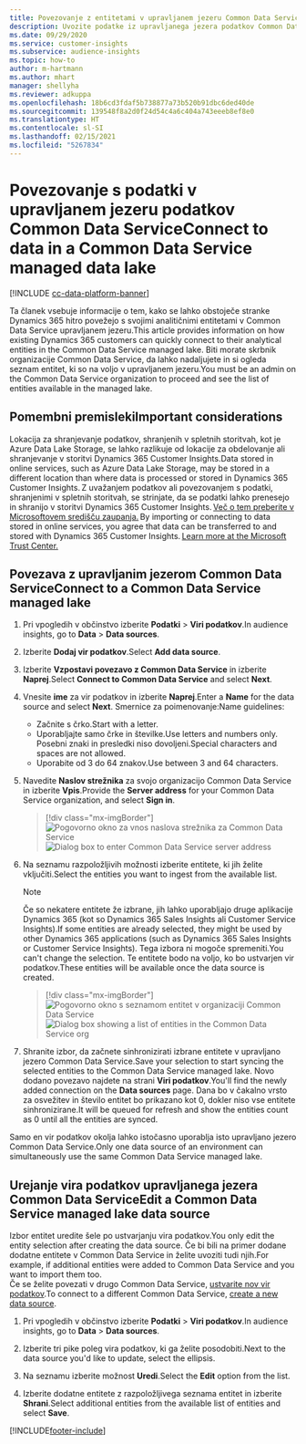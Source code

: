 ```yaml
---
title: Povezovanje z entitetami v upravljanem jezeru Common Data Service
description: Uvozite podatke iz upravljanega jezera podatkov Common Data Service.
ms.date: 09/29/2020
ms.service: customer-insights
ms.subservice: audience-insights
ms.topic: how-to
author: m-hartmann
ms.author: mhart
manager: shellyha
ms.reviewer: adkuppa
ms.openlocfilehash: 18b6cd3fdaf5b738877a73b520b91dbc6ded40de
ms.sourcegitcommit: 139548f8a2d0f24d54c4a6c404a743eeeb8ef8e0
ms.translationtype: HT
ms.contentlocale: sl-SI
ms.lasthandoff: 02/15/2021
ms.locfileid: "5267834"
---
```

# <a name="connect-to-data-in-a-common-data-service-managed-data-lake"></a><span data-ttu-id="b3966-103">Povezovanje s podatki v upravljanem jezeru podatkov Common Data Service</span><span class="sxs-lookup"><span data-stu-id="b3966-103">Connect to data in a Common Data Service managed data lake</span></span>

[!INCLUDE [cc-data-platform-banner](../includes/cc-data-platform-banner.md)]

<span data-ttu-id="b3966-104">Ta članek vsebuje informacije o tem, kako se lahko obstoječe stranke Dynamics 365 hitro povežejo s svojimi analitičnimi entitetami v Common Data Service upravljanem jezeru.</span><span class="sxs-lookup"><span data-stu-id="b3966-104">This article provides information on how existing Dynamics 365 customers can quickly connect to their analytical entities in the Common Data Service managed lake.</span></span> <span data-ttu-id="b3966-105">Biti morate skrbnik organizacije Common Data Service, da lahko nadaljujete in si ogleda seznam entitet, ki so na voljo v upravljanem jezeru.</span><span class="sxs-lookup"><span data-stu-id="b3966-105">You must be an admin on the Common Data Service organization to proceed and see the list of entities available in the managed lake.</span></span>

## <a name="important-considerations"></a><span data-ttu-id="b3966-106">Pomembni premisleki</span><span class="sxs-lookup"><span data-stu-id="b3966-106">Important considerations</span></span>

<span data-ttu-id="b3966-107">Lokacija za shranjevanje podatkov, shranjenih v spletnih storitvah, kot je Azure Data Lake Storage, se lahko razlikuje od lokacije za obdelovanje ali shranjevanje v storitvi Dynamics 365 Customer Insights.</span><span class="sxs-lookup"><span data-stu-id="b3966-107">Data stored in online services, such as Azure Data Lake Storage, may be stored in a different location than where data is processed or stored in Dynamics 365 Customer Insights.</span></span><span data-ttu-id="b3966-108"> Z uvažanjem podatkov ali povezovanjem s podatki, shranjenimi v spletnih storitvah, se strinjate, da se podatki lahko prenesejo in shranijo v storitvi Dynamics 365 Customer Insights. [Več o tem preberite v Microsoftovem središču zaupanja.](https://www.microsoft.com/trust-center)</span><span class="sxs-lookup"><span data-stu-id="b3966-108"> By importing or connecting to data stored in online services, you agree that data can be transferred to and stored with Dynamics 365 Customer Insights. [Learn more at the Microsoft Trust Center.](https://www.microsoft.com/trust-center)</span></span>

## <a name="connect-to-a-common-data-service-managed-lake"></a><span data-ttu-id="b3966-109">Povezava z upravljanim jezerom Common Data Service</span><span class="sxs-lookup"><span data-stu-id="b3966-109">Connect to a Common Data Service managed lake</span></span>

1. <span data-ttu-id="b3966-110">Pri vpogledih v občinstvo izberite **Podatki** > **Viri podatkov**.</span><span class="sxs-lookup"><span data-stu-id="b3966-110">In audience insights, go to **Data** > **Data sources**.</span></span>

2. <span data-ttu-id="b3966-111">Izberite **Dodaj vir podatkov**.</span><span class="sxs-lookup"><span data-stu-id="b3966-111">Select **Add data source**.</span></span>

3. <span data-ttu-id="b3966-112">Izberite **Vzpostavi povezavo z Common Data Service** in izberite **Naprej**.</span><span class="sxs-lookup"><span data-stu-id="b3966-112">Select **Connect to Common Data Service** and select **Next**.</span></span>

4. <span data-ttu-id="b3966-113">Vnesite **ime** za vir podatkov in izberite **Naprej**.</span><span class="sxs-lookup"><span data-stu-id="b3966-113">Enter a **Name** for the data source and select **Next**.</span></span> <span data-ttu-id="b3966-114">Smernice za poimenovanje:</span><span class="sxs-lookup"><span data-stu-id="b3966-114">Name guidelines:</span></span> 
   - <span data-ttu-id="b3966-115">Začnite s črko.</span><span class="sxs-lookup"><span data-stu-id="b3966-115">Start with a letter.</span></span>
   - <span data-ttu-id="b3966-116">Uporabljajte samo črke in številke.</span><span class="sxs-lookup"><span data-stu-id="b3966-116">Use letters and numbers only.</span></span> <span data-ttu-id="b3966-117">Posebni znaki in presledki niso dovoljeni.</span><span class="sxs-lookup"><span data-stu-id="b3966-117">Special characters and spaces are not allowed.</span></span>
   - <span data-ttu-id="b3966-118">Uporabite od 3 do 64 znakov.</span><span class="sxs-lookup"><span data-stu-id="b3966-118">Use between 3 and 64 characters.</span></span>

5. <span data-ttu-id="b3966-119">Navedite **Naslov strežnika** za svojo organizacijo Common Data Service in izberite **Vpis**.</span><span class="sxs-lookup"><span data-stu-id="b3966-119">Provide the **Server address** for your Common Data Service organization, and select **Sign in**.</span></span>

   > [!div class="mx-imgBorder"]
   > <span data-ttu-id="b3966-120">![Pogovorno okno za vnos naslova strežnika za Common Data Service](media/enter-CDS-org-details.png)</span><span class="sxs-lookup"><span data-stu-id="b3966-120">![Dialog box to enter Common Data Service server address](media/enter-CDS-org-details.png)</span></span>

6. <span data-ttu-id="b3966-121">Na seznamu razpoložljivih možnosti izberite entitete, ki jih želite vključiti.</span><span class="sxs-lookup"><span data-stu-id="b3966-121">Select the entities you want to ingest from the available list.</span></span>    

   > [!NOTE]
   > <span data-ttu-id="b3966-122">Če so nekatere entitete že izbrane, jih lahko uporabljajo druge aplikacije Dynamics 365 (kot so Dynamics 365 Sales Insights ali Customer Service Insights).</span><span class="sxs-lookup"><span data-stu-id="b3966-122">If some entities are already selected, they might be used by other Dynamics 365 applications (such as Dynamics 365 Sales Insights or Customer Service Insights).</span></span> <span data-ttu-id="b3966-123">Tega izbora ni mogoče spremeniti.</span><span class="sxs-lookup"><span data-stu-id="b3966-123">You can't change the selection.</span></span> <span data-ttu-id="b3966-124">Te entitete bodo na voljo, ko bo ustvarjen vir podatkov.</span><span class="sxs-lookup"><span data-stu-id="b3966-124">These entities will be available once the data source is created.</span></span>

   > [!div class="mx-imgBorder"]
   > <span data-ttu-id="b3966-125">![Pogovorno okno s seznamom entitet v organizaciji Common Data Service](media/select-analytical-entities.png)</span><span class="sxs-lookup"><span data-stu-id="b3966-125">![Dialog box showing a list of entities in the Common Data Service org](media/select-analytical-entities.png)</span></span>

7. <span data-ttu-id="b3966-126">Shranite izbor, da začnete sinhronizirati izbrane entitete v upravljano jezero Common Data Service.</span><span class="sxs-lookup"><span data-stu-id="b3966-126">Save your selection to start syncing the selected entities to the Common Data Service managed lake.</span></span> <span data-ttu-id="b3966-127">Novo dodano povezavo najdete na strani **Viri podatkov**.</span><span class="sxs-lookup"><span data-stu-id="b3966-127">You'll find the newly added connection on the **Data sources** page.</span></span> <span data-ttu-id="b3966-128">Dana bo v čakalno vrsto za osvežitev in število entitet bo prikazano kot 0, dokler niso vse entitete sinhronizirane.</span><span class="sxs-lookup"><span data-stu-id="b3966-128">It will be queued for refresh and show the entities count as 0 until all the entities are synced.</span></span>

<span data-ttu-id="b3966-129">Samo en vir podatkov okolja lahko istočasno uporablja isto upravljano jezero Common Data Service.</span><span class="sxs-lookup"><span data-stu-id="b3966-129">Only one data source of an environment can simultaneously use the same Common Data Service managed lake.</span></span>

## <a name="edit-a-common-data-service-managed-lake-data-source"></a><span data-ttu-id="b3966-130">Urejanje vira podatkov upravljanega jezera Common Data Service</span><span class="sxs-lookup"><span data-stu-id="b3966-130">Edit a Common Data Service managed lake data source</span></span>

<span data-ttu-id="b3966-131">Izbor entitet uredite šele po ustvarjanju vira podatkov.</span><span class="sxs-lookup"><span data-stu-id="b3966-131">You only edit the entity selection after creating the data source.</span></span> <span data-ttu-id="b3966-132">Če bi bili na primer dodane dodatne entitete v Common Data Service in želite uvoziti tudi njih.</span><span class="sxs-lookup"><span data-stu-id="b3966-132">For example, if additional entities were added to Common Data Service and you want to import them too.</span></span>    
<span data-ttu-id="b3966-133">Če se želite povezati v drugo Common Data Service, [ustvarite nov vir podatkov](#connect-to-a-common-data-service-managed-lake).</span><span class="sxs-lookup"><span data-stu-id="b3966-133">To connect to a different Common Data Service, [create a new data source](#connect-to-a-common-data-service-managed-lake).</span></span>

1. <span data-ttu-id="b3966-134">Pri vpogledih v občinstvo izberite **Podatki** > **Viri podatkov**.</span><span class="sxs-lookup"><span data-stu-id="b3966-134">In audience insights, go to **Data** > **Data sources**.</span></span>

2. <span data-ttu-id="b3966-135">Izberite tri pike poleg vira podatkov, ki ga želite posodobiti.</span><span class="sxs-lookup"><span data-stu-id="b3966-135">Next to the data source you'd like to update, select the ellipsis.</span></span>

3. <span data-ttu-id="b3966-136">Na seznamu izberite možnost **Uredi**.</span><span class="sxs-lookup"><span data-stu-id="b3966-136">Select the **Edit** option from the list.</span></span>

4. <span data-ttu-id="b3966-137">Izberite dodatne entitete z razpoložljivega seznama entitet in izberite **Shrani**.</span><span class="sxs-lookup"><span data-stu-id="b3966-137">Select additional entities from the available list of entities and select **Save**.</span></span>


[!INCLUDE[footer-include](../includes/footer-banner.md)]